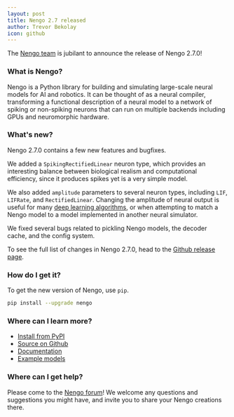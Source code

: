 ```yaml
---
layout: post
title: Nengo 2.7 released
author: Trevor Bekolay
icon: github
---
```


The [Nengo team](https://www.nengo.ai/people.html)
is jubilant to announce the release of Nengo 2.7.0!

### What is Nengo?

Nengo is a Python library for building and simulating
large-scale neural models for AI and robotics.
It can be thought of as a neural compiler,
transforming a functional description of a neural model
to a network of spiking or non-spiking neurons
that can run on multiple backends
including GPUs and neuromorphic hardware.

### What's new?

Nengo 2.7.0 contains a few new features and bugfixes.

We added a `SpikingRectifiedLinear` neuron type,
which provides an interesting balance between
biological realism and computational efficiency,
since it produces spikes yet is a very simple model.

We also added `amplitude` parameters to several neuron types,
including `LIF`, `LIFRate`, and `RectifiedLinear`.
Changing the amplitude of neural output
is useful for many
[deep learning algorithms](https://www.nengo.ai/nengo_dl/),
or when attempting to match a Nengo model
to a model implemented in another neural simulator.

We fixed several bugs related to pickling Nengo models,
the decoder cache, and the config system.

To see the full list of changes in Nengo 2.7.0, head to the
[Github release page](https://github.com/nengo/nengo/releases/tag/v2.7.0).

### How do I get it?

To get the new version of Nengo, use `pip`.

```bash
pip install --upgrade nengo
```

### Where can I learn more?

- [Install from PyPI](https://pypi.python.org/pypi/nengo)
- [Source on Github](https://github.com/nengo/nengo)
- [Documentation](https://www.nengo.ai/nengo/)
- [Example models](https://www.nengo.ai/nengo/examples.html)

### Where can I get help?

Please come to the [Nengo forum](https://forum.nengo.ai/)!
We welcome any questions and suggestions you might have,
and invite you to share your Nengo creations there.
